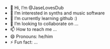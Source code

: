 - 👋 Hi, I’m @JaseLovesDub
- 👀 I’m interested in synths and music software
- 🌱 I’m currently learning github :)
- 💞️ I’m looking to collaborate on ...
- 📫 How to reach me ...
- 😄 Pronouns: he/him
- ⚡ Fun fact: ...

<!---
JaseLovesDub/JaseLovesDub is a ✨ special ✨ repository because its `README.md` (this file) appears on your GitHub profile.
You can click the Preview link to take a look at your changes.
--->
